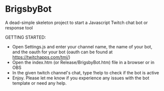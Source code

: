 # BrigsbyBot
A dead-simple skeleton project to start a Javascript Twitch chat bot or response tool

GETTING STARTED:
- Open Settings.js and enter your channel name, the name of your bot, and the oauth for your bot (oauth can be found at https://twitchapps.com/tmi/)
- Open the index.htm (or Release/BrigsbyBot.htm) file in a browser or in OBS
- In the given twitch channel's chat, type !help to check if the bot is active
- Enjoy. Please let me know if you experience any issues with the bot template or need any help.
